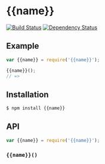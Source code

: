 # {{name}}

[![Build Status][travis-svg]][travis]
[![Dependency Status][gemnasium-svg]][gemnasium]



## Example

``` javascript
var {{name}} = require('{{name}}');

{{name}}();
// =>
```

## Installation

``` bash
$ npm install {{name}}
```

## API

``` javascript
var {{name}} = require('{{name}}');
```

### `{{name}}()`



   [travis]: https://travis-ci.org/KenanY/{{name}}
   [travis-svg]: https://img.shields.io/travis/KenanY/{{name}}.svg
   [gemnasium]: https://gemnasium.com/KenanY/{{name}}
   [gemnasium-svg]: https://img.shields.io/gemnasium/KenanY/{{name}}.svg
